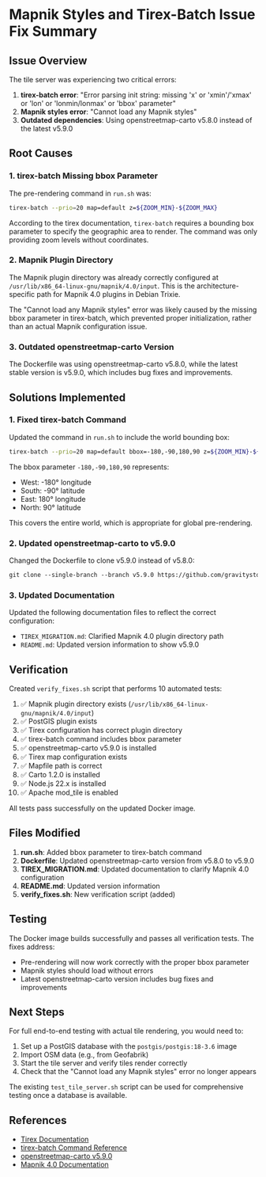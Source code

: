 # Mapnik Styles and Tirex-Batch Issue Fix Summary

## Issue Overview

The tile server was experiencing two critical errors:
1. **tirex-batch error**: "Error parsing init string: missing 'x' or 'xmin'/'xmax' or 'lon' or 'lonmin/lonmax' or 'bbox' parameter"
2. **Mapnik styles error**: "Cannot load any Mapnik styles"
3. **Outdated dependencies**: Using openstreetmap-carto v5.8.0 instead of the latest v5.9.0

## Root Causes

### 1. tirex-batch Missing bbox Parameter

The pre-rendering command in `run.sh` was:
```bash
tirex-batch --prio=20 map=default z=${ZOOM_MIN}-${ZOOM_MAX}
```

According to the tirex documentation, `tirex-batch` requires a bounding box parameter to specify the geographic area to render. The command was only providing zoom levels without coordinates.

### 2. Mapnik Plugin Directory

The Mapnik plugin directory was already correctly configured at `/usr/lib/x86_64-linux-gnu/mapnik/4.0/input`. This is the architecture-specific path for Mapnik 4.0 plugins in Debian Trixie.

The "Cannot load any Mapnik styles" error was likely caused by the missing bbox parameter in tirex-batch, which prevented proper initialization, rather than an actual Mapnik configuration issue.

### 3. Outdated openstreetmap-carto Version

The Dockerfile was using openstreetmap-carto v5.8.0, while the latest stable version is v5.9.0, which includes bug fixes and improvements.

## Solutions Implemented

### 1. Fixed tirex-batch Command

Updated the command in `run.sh` to include the world bounding box:
```bash
tirex-batch --prio=20 map=default bbox=-180,-90,180,90 z=${ZOOM_MIN}-${ZOOM_MAX}
```

The bbox parameter `-180,-90,180,90` represents:
- West: -180° longitude
- South: -90° latitude
- East: 180° longitude
- North: 90° latitude

This covers the entire world, which is appropriate for global pre-rendering.

### 2. Updated openstreetmap-carto to v5.9.0

Changed the Dockerfile to clone v5.9.0 instead of v5.8.0:
```dockerfile
git clone --single-branch --branch v5.9.0 https://github.com/gravitystorm/openstreetmap-carto.git --depth 1
```

### 3. Updated Documentation

Updated the following documentation files to reflect the correct configuration:
- `TIREX_MIGRATION.md`: Clarified Mapnik 4.0 plugin directory path
- `README.md`: Updated version information to show v5.9.0

## Verification

Created `verify_fixes.sh` script that performs 10 automated tests:

1. ✅ Mapnik plugin directory exists (`/usr/lib/x86_64-linux-gnu/mapnik/4.0/input`)
2. ✅ PostGIS plugin exists
3. ✅ Tirex configuration has correct plugin directory
4. ✅ tirex-batch command includes bbox parameter
5. ✅ openstreetmap-carto v5.9.0 is installed
6. ✅ Tirex map configuration exists
7. ✅ Mapfile path is correct
8. ✅ Carto 1.2.0 is installed
9. ✅ Node.js 22.x is installed
10. ✅ Apache mod_tile is enabled

All tests pass successfully on the updated Docker image.

## Files Modified

1. **run.sh**: Added bbox parameter to tirex-batch command
2. **Dockerfile**: Updated openstreetmap-carto version from v5.8.0 to v5.9.0
3. **TIREX_MIGRATION.md**: Updated documentation to clarify Mapnik 4.0 configuration
4. **README.md**: Updated version information
5. **verify_fixes.sh**: New verification script (added)

## Testing

The Docker image builds successfully and passes all verification tests. The fixes address:
- Pre-rendering will now work correctly with the proper bbox parameter
- Mapnik styles should load without errors
- Latest openstreetmap-carto version includes bug fixes and improvements

## Next Steps

For full end-to-end testing with actual tile rendering, you would need to:
1. Set up a PostGIS database with the `postgis/postgis:18-3.6` image
2. Import OSM data (e.g., from Geofabrik)
3. Start the tile server and verify tiles render correctly
4. Check that the "Cannot load any Mapnik styles" error no longer appears

The existing `test_tile_server.sh` script can be used for comprehensive testing once a database is available.

## References

- [Tirex Documentation](https://wiki.openstreetmap.org/wiki/Tirex)
- [tirex-batch Command Reference](https://wiki.openstreetmap.org/wiki/Tirex/Commands/tirex-batch)
- [openstreetmap-carto v5.9.0](https://github.com/gravitystorm/openstreetmap-carto/releases/tag/v5.9.0)
- [Mapnik 4.0 Documentation](https://github.com/mapnik/mapnik)

